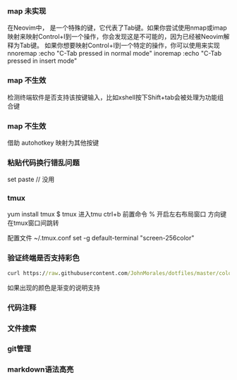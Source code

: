### map <C-I> 未实现
在Neovim中，<c-i> 是一个特殊的键，它代表了Tab键。如果你尝试使用nmap或imap映射来映射Control+I到一个操作，你会发现这是不可能的，因为<c-i>已经被Neovim解释为Tab键。
如果你想要映射Control+I到一个特定的操作，你可以使用<C-Tab>来实现
nnoremap <C-Tab> :echo "C-Tab pressed in normal mode"<CR>
inoremap <C-Tab> <C-O>:echo "C-Tab pressed in insert mode"<CR>

### map <S-Tab> 不生效
检测终端软件是否支持该按键输入，比如xshell按下Shift+tab会被处理为功能组合键

### map <S-CR> 不生效
借助 autohotkey 映射为其他按键

### 粘贴代码换行错乱问题
set paste // 没用


### tmux
yum install tmux
$ tmux 进入tmu
ctrl+b 前置命令
% 开启左右布局窗口
方向键 在tmux窗口间跳转

配置文件 ~/.tmux.conf
set -g default-terminal "screen-256color"

### 验证终端是否支持彩色
``` cmd
curl https://raw.githubusercontent.com/JohnMorales/dotfiles/master/colors/24-bit-color.sh | bash
```
如果出现的颜色是渐变的说明支持


### 代码注释


### 文件搜索


### git管理


### markdown语法高亮

